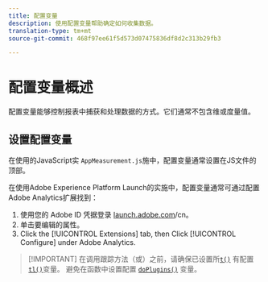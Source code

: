 ```yaml
---
title: 配置变量
description: 使用配置变量帮助确定如何收集数据。
translation-type: tm+mt
source-git-commit: 468f97ee61f5d573d07475836df8d2c313b29fb3

---
```



# 配置变量概述

配置变量能够控制报表中捕获和处理数据的方式。它们通常不包含维或度量值。

## 设置配置变量

在使用的JavaScript实 `AppMeasurement.js`施中，配置变量通常设置在JS文件的顶部。

在使用Adobe Experience Platform Launch的实施中，配置变量通常可通过配置Adobe Analytics扩展找到：

1. 使用您的 Adobe ID 凭据登录 [launch.adobe.com](https://launch.adobe.com)/cn。
2. 单击要编辑的属性。
3. Click the [!UICONTROL Extensions] tab, then Click [!UICONTROL Configure] under Adobe Analytics.

> [!IMPORTANT] 在调用跟踪方法（或）之前，请确保已设置所[`t()`](../functions/t-method.md) 有配置 [`tl()`](../functions/tl-method.md)变量。 避免在函数中设置配置 [`doPlugins()`](../functions/doplugins.md) 变量。
